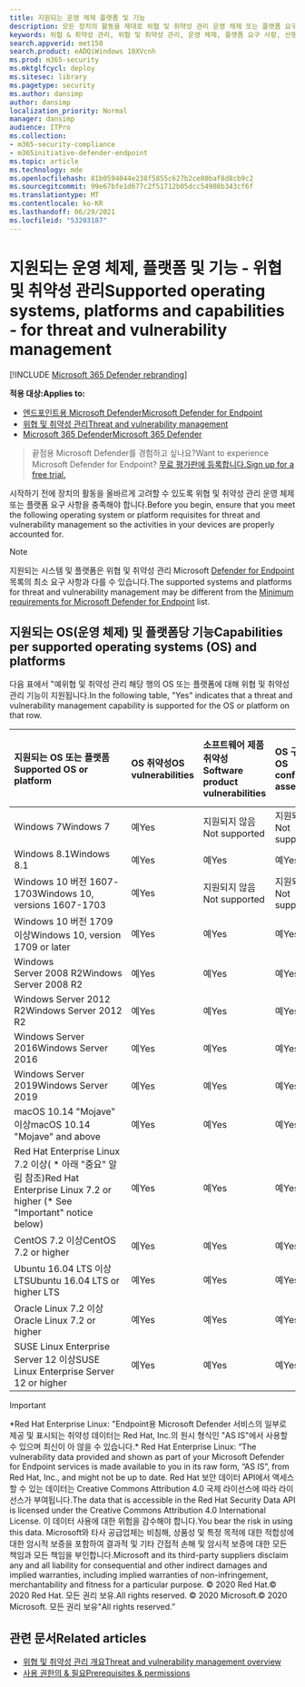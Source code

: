 ```yaml
---
title: 지원되는 운영 체제 플랫폼 및 기능
description: 모든 장치의 활동을 제대로 위협 및 취약성 관리 운영 체제 또는 플랫폼 요구 사항을 충족하는지 확인합니다.
keywords: 위협 & 취약성 관리, 위협 및 취약성 관리, 운영 체제, 플랫폼 요구 사항, 선행 조건, Endpoint-tvm 지원 os용 Microsoft Defender, Endpoint-tvm용 Microsoft Defender, 지원되는 운영 체제, 지원되는 플랫폼, linux 지원, mac 지원
search.appverid: met150
search.product: eADQiWindows 10XVcnh
ms.prod: m365-security
ms.mktglfcycl: deploy
ms.sitesec: library
ms.pagetype: security
ms.author: dansimp
author: dansimp
localization_priority: Normal
manager: dansimp
audience: ITPro
ms.collection:
- m365-security-compliance
- m365initiative-defender-endpoint
ms.topic: article
ms.technology: mde
ms.openlocfilehash: 81b0594044e238f5855c627b2ce80baf8d8cb9c2
ms.sourcegitcommit: 99e67bfe1d677c2f51712b05dcc54908b343cf6f
ms.translationtype: MT
ms.contentlocale: ko-KR
ms.lasthandoff: 06/29/2021
ms.locfileid: "53203187"
---
```

# <a name="supported-operating-systems-platforms-and-capabilities---for-threat-and-vulnerability-management"></a><span data-ttu-id="0ab93-104">지원되는 운영 체제, 플랫폼 및 기능 - 위협 및 취약성 관리</span><span class="sxs-lookup"><span data-stu-id="0ab93-104">Supported operating systems, platforms and capabilities - for threat and vulnerability management</span></span>

[!INCLUDE [Microsoft 365 Defender rebranding](../../includes/microsoft-defender.md)]

<span data-ttu-id="0ab93-105">**적용 대상:**</span><span class="sxs-lookup"><span data-stu-id="0ab93-105">**Applies to:**</span></span>

- [<span data-ttu-id="0ab93-106">엔드포인트용 Microsoft Defender</span><span class="sxs-lookup"><span data-stu-id="0ab93-106">Microsoft Defender for Endpoint</span></span>](https://go.microsoft.com/fwlink/?linkid=2154037)
- [<span data-ttu-id="0ab93-107">위협 및 취약성 관리</span><span class="sxs-lookup"><span data-stu-id="0ab93-107">Threat and vulnerability management</span></span>](next-gen-threat-and-vuln-mgt.md)
- [<span data-ttu-id="0ab93-108">Microsoft 365 Defender</span><span class="sxs-lookup"><span data-stu-id="0ab93-108">Microsoft 365 Defender</span></span>](https://go.microsoft.com/fwlink/?linkid=2118804)

><span data-ttu-id="0ab93-109">끝점용 Microsoft Defender를 경험하고 싶나요?</span><span class="sxs-lookup"><span data-stu-id="0ab93-109">Want to experience Microsoft Defender for Endpoint?</span></span> [<span data-ttu-id="0ab93-110">무료 평가판에 등록합니다.</span><span class="sxs-lookup"><span data-stu-id="0ab93-110">Sign up for a free trial.</span></span>](https://www.microsoft.com/microsoft-365/windows/microsoft-defender-atp?ocid=docs-wdatp-portaloverview-abovefoldlink)

<span data-ttu-id="0ab93-111">시작하기 전에 장치의 활동을 올바르게 고려할 수 있도록 위협 및 취약성 관리 운영 체제 또는 플랫폼 요구 사항을 충족해야 합니다.</span><span class="sxs-lookup"><span data-stu-id="0ab93-111">Before you begin, ensure that you meet the following operating system or platform requisites for threat and vulnerability management so the activities in your devices are properly accounted for.</span></span>

>[!NOTE]
><span data-ttu-id="0ab93-112">지원되는 시스템 및 플랫폼은 위협 및 취약성 관리 Microsoft [Defender for Endpoint](minimum-requirements.md) 목록의 최소 요구 사항과 다를 수 있습니다.</span><span class="sxs-lookup"><span data-stu-id="0ab93-112">The supported systems and platforms for threat and vulnerability management may be different from the [Minimum requirements for Microsoft Defender for Endpoint](minimum-requirements.md) list.</span></span>

## <a name="capabilities-per-supported-operating-systems-os-and-platforms"></a><span data-ttu-id="0ab93-113">지원되는 OS(운영 체제) 및 플랫폼당 기능</span><span class="sxs-lookup"><span data-stu-id="0ab93-113">Capabilities per supported operating systems (OS) and platforms</span></span>

<span data-ttu-id="0ab93-114">다음 표에서 "예위협 및 취약성 관리 해당 행의 OS 또는 플랫폼에 대해 위협 및 취약성 관리 기능이 지원됩니다.</span><span class="sxs-lookup"><span data-stu-id="0ab93-114">In the following table, "Yes" indicates that a threat and vulnerability management capability is supported for the OS or platform on that row.</span></span>

<span data-ttu-id="0ab93-115">지원되는 OS 또는 플랫폼</span><span class="sxs-lookup"><span data-stu-id="0ab93-115">Supported OS or platform</span></span> | <span data-ttu-id="0ab93-116">OS 취약성</span><span class="sxs-lookup"><span data-stu-id="0ab93-116">OS vulnerabilities</span></span> | <span data-ttu-id="0ab93-117">소프트웨어 제품 취약성</span><span class="sxs-lookup"><span data-stu-id="0ab93-117">Software product vulnerabilities</span></span> | <span data-ttu-id="0ab93-118">OS 구성 평가</span><span class="sxs-lookup"><span data-stu-id="0ab93-118">OS configuration assessment</span></span> | <span data-ttu-id="0ab93-119">보안 제어 구성 평가</span><span class="sxs-lookup"><span data-stu-id="0ab93-119">Security controls configuration assessment</span></span> | <span data-ttu-id="0ab93-120">소프트웨어 제품 구성 평가</span><span class="sxs-lookup"><span data-stu-id="0ab93-120">Software product configuration assessment</span></span>
:---|:---|:---|:---|:---|:---
<span data-ttu-id="0ab93-121">Windows 7</span><span class="sxs-lookup"><span data-stu-id="0ab93-121">Windows 7</span></span> | <span data-ttu-id="0ab93-122">예</span><span class="sxs-lookup"><span data-stu-id="0ab93-122">Yes</span></span> | <span data-ttu-id="0ab93-123">지원되지 않음</span><span class="sxs-lookup"><span data-stu-id="0ab93-123">Not supported</span></span> | <span data-ttu-id="0ab93-124">지원되지 않음</span><span class="sxs-lookup"><span data-stu-id="0ab93-124">Not supported</span></span> | <span data-ttu-id="0ab93-125">지원되지 않음</span><span class="sxs-lookup"><span data-stu-id="0ab93-125">Not supported</span></span> | <span data-ttu-id="0ab93-126">지원되지 않음</span><span class="sxs-lookup"><span data-stu-id="0ab93-126">Not supported</span></span>
<span data-ttu-id="0ab93-127">Windows 8.1</span><span class="sxs-lookup"><span data-stu-id="0ab93-127">Windows 8.1</span></span> | <span data-ttu-id="0ab93-128">예</span><span class="sxs-lookup"><span data-stu-id="0ab93-128">Yes</span></span> | <span data-ttu-id="0ab93-129">예</span><span class="sxs-lookup"><span data-stu-id="0ab93-129">Yes</span></span> | <span data-ttu-id="0ab93-130">예</span><span class="sxs-lookup"><span data-stu-id="0ab93-130">Yes</span></span> | <span data-ttu-id="0ab93-131">예</span><span class="sxs-lookup"><span data-stu-id="0ab93-131">Yes</span></span>| <span data-ttu-id="0ab93-132">예</span><span class="sxs-lookup"><span data-stu-id="0ab93-132">Yes</span></span>
<span data-ttu-id="0ab93-133">Windows 10 버전 1607-1703</span><span class="sxs-lookup"><span data-stu-id="0ab93-133">Windows 10, versions 1607-1703</span></span> | <span data-ttu-id="0ab93-134">예</span><span class="sxs-lookup"><span data-stu-id="0ab93-134">Yes</span></span>  | <span data-ttu-id="0ab93-135">지원되지 않음</span><span class="sxs-lookup"><span data-stu-id="0ab93-135">Not supported</span></span> | <span data-ttu-id="0ab93-136">지원되지 않음</span><span class="sxs-lookup"><span data-stu-id="0ab93-136">Not supported</span></span> | <span data-ttu-id="0ab93-137">지원되지 않음</span><span class="sxs-lookup"><span data-stu-id="0ab93-137">Not supported</span></span> | <span data-ttu-id="0ab93-138">지원되지 않음</span><span class="sxs-lookup"><span data-stu-id="0ab93-138">Not supported</span></span>
<span data-ttu-id="0ab93-139">Windows 10 버전 1709 이상</span><span class="sxs-lookup"><span data-stu-id="0ab93-139">Windows 10, version 1709 or later</span></span> | <span data-ttu-id="0ab93-140">예</span><span class="sxs-lookup"><span data-stu-id="0ab93-140">Yes</span></span> | <span data-ttu-id="0ab93-141">예</span><span class="sxs-lookup"><span data-stu-id="0ab93-141">Yes</span></span> | <span data-ttu-id="0ab93-142">예</span><span class="sxs-lookup"><span data-stu-id="0ab93-142">Yes</span></span> | <span data-ttu-id="0ab93-143">예</span><span class="sxs-lookup"><span data-stu-id="0ab93-143">Yes</span></span> | <span data-ttu-id="0ab93-144">예</span><span class="sxs-lookup"><span data-stu-id="0ab93-144">Yes</span></span>
<span data-ttu-id="0ab93-145">Windows Server 2008 R2</span><span class="sxs-lookup"><span data-stu-id="0ab93-145">Windows Server 2008 R2</span></span> | <span data-ttu-id="0ab93-146">예</span><span class="sxs-lookup"><span data-stu-id="0ab93-146">Yes</span></span> | <span data-ttu-id="0ab93-147">예</span><span class="sxs-lookup"><span data-stu-id="0ab93-147">Yes</span></span> | <span data-ttu-id="0ab93-148">예</span><span class="sxs-lookup"><span data-stu-id="0ab93-148">Yes</span></span> | <span data-ttu-id="0ab93-149">예</span><span class="sxs-lookup"><span data-stu-id="0ab93-149">Yes</span></span> | <span data-ttu-id="0ab93-150">예</span><span class="sxs-lookup"><span data-stu-id="0ab93-150">Yes</span></span>
<span data-ttu-id="0ab93-151">Windows Server 2012 R2</span><span class="sxs-lookup"><span data-stu-id="0ab93-151">Windows Server 2012 R2</span></span> | <span data-ttu-id="0ab93-152">예</span><span class="sxs-lookup"><span data-stu-id="0ab93-152">Yes</span></span> | <span data-ttu-id="0ab93-153">예</span><span class="sxs-lookup"><span data-stu-id="0ab93-153">Yes</span></span> | <span data-ttu-id="0ab93-154">예</span><span class="sxs-lookup"><span data-stu-id="0ab93-154">Yes</span></span> | <span data-ttu-id="0ab93-155">예</span><span class="sxs-lookup"><span data-stu-id="0ab93-155">Yes</span></span> | <span data-ttu-id="0ab93-156">예</span><span class="sxs-lookup"><span data-stu-id="0ab93-156">Yes</span></span>
<span data-ttu-id="0ab93-157">Windows Server 2016</span><span class="sxs-lookup"><span data-stu-id="0ab93-157">Windows Server 2016</span></span> | <span data-ttu-id="0ab93-158">예</span><span class="sxs-lookup"><span data-stu-id="0ab93-158">Yes</span></span> | <span data-ttu-id="0ab93-159">예</span><span class="sxs-lookup"><span data-stu-id="0ab93-159">Yes</span></span> | <span data-ttu-id="0ab93-160">예</span><span class="sxs-lookup"><span data-stu-id="0ab93-160">Yes</span></span> | <span data-ttu-id="0ab93-161">예</span><span class="sxs-lookup"><span data-stu-id="0ab93-161">Yes</span></span> | <span data-ttu-id="0ab93-162">예</span><span class="sxs-lookup"><span data-stu-id="0ab93-162">Yes</span></span>
<span data-ttu-id="0ab93-163">Windows Server 2019</span><span class="sxs-lookup"><span data-stu-id="0ab93-163">Windows Server 2019</span></span> | <span data-ttu-id="0ab93-164">예</span><span class="sxs-lookup"><span data-stu-id="0ab93-164">Yes</span></span> | <span data-ttu-id="0ab93-165">예</span><span class="sxs-lookup"><span data-stu-id="0ab93-165">Yes</span></span> | <span data-ttu-id="0ab93-166">예</span><span class="sxs-lookup"><span data-stu-id="0ab93-166">Yes</span></span> | <span data-ttu-id="0ab93-167">예</span><span class="sxs-lookup"><span data-stu-id="0ab93-167">Yes</span></span> | <span data-ttu-id="0ab93-168">예</span><span class="sxs-lookup"><span data-stu-id="0ab93-168">Yes</span></span>
<span data-ttu-id="0ab93-169">macOS 10.14 "Mojave" 이상</span><span class="sxs-lookup"><span data-stu-id="0ab93-169">macOS 10.14 "Mojave" and above</span></span> | <span data-ttu-id="0ab93-170">예</span><span class="sxs-lookup"><span data-stu-id="0ab93-170">Yes</span></span> | <span data-ttu-id="0ab93-171">예</span><span class="sxs-lookup"><span data-stu-id="0ab93-171">Yes</span></span> | <span data-ttu-id="0ab93-172">예</span><span class="sxs-lookup"><span data-stu-id="0ab93-172">Yes</span></span> | <span data-ttu-id="0ab93-173">예</span><span class="sxs-lookup"><span data-stu-id="0ab93-173">Yes</span></span> | <span data-ttu-id="0ab93-174">예</span><span class="sxs-lookup"><span data-stu-id="0ab93-174">Yes</span></span> 
<span data-ttu-id="0ab93-175">Red Hat Enterprise Linux 7.2 이상( \* 아래 "중요" 알림 참조)</span><span class="sxs-lookup"><span data-stu-id="0ab93-175">Red Hat Enterprise Linux 7.2 or higher (\* See "Important" notice below)</span></span> | <span data-ttu-id="0ab93-176">예</span><span class="sxs-lookup"><span data-stu-id="0ab93-176">Yes</span></span> | <span data-ttu-id="0ab93-177">예</span><span class="sxs-lookup"><span data-stu-id="0ab93-177">Yes</span></span> | <span data-ttu-id="0ab93-178">예</span><span class="sxs-lookup"><span data-stu-id="0ab93-178">Yes</span></span> | <span data-ttu-id="0ab93-179">예</span><span class="sxs-lookup"><span data-stu-id="0ab93-179">Yes</span></span> | <span data-ttu-id="0ab93-180">예</span><span class="sxs-lookup"><span data-stu-id="0ab93-180">Yes</span></span>
<span data-ttu-id="0ab93-181">CentOS 7.2 이상</span><span class="sxs-lookup"><span data-stu-id="0ab93-181">CentOS 7.2 or higher</span></span> | <span data-ttu-id="0ab93-182">예</span><span class="sxs-lookup"><span data-stu-id="0ab93-182">Yes</span></span> | <span data-ttu-id="0ab93-183">예</span><span class="sxs-lookup"><span data-stu-id="0ab93-183">Yes</span></span> | <span data-ttu-id="0ab93-184">예</span><span class="sxs-lookup"><span data-stu-id="0ab93-184">Yes</span></span> | <span data-ttu-id="0ab93-185">예</span><span class="sxs-lookup"><span data-stu-id="0ab93-185">Yes</span></span> | <span data-ttu-id="0ab93-186">예</span><span class="sxs-lookup"><span data-stu-id="0ab93-186">Yes</span></span>
<span data-ttu-id="0ab93-187">Ubuntu 16.04 LTS 이상 LTS</span><span class="sxs-lookup"><span data-stu-id="0ab93-187">Ubuntu 16.04 LTS or higher LTS</span></span> | <span data-ttu-id="0ab93-188">예</span><span class="sxs-lookup"><span data-stu-id="0ab93-188">Yes</span></span> | <span data-ttu-id="0ab93-189">예</span><span class="sxs-lookup"><span data-stu-id="0ab93-189">Yes</span></span> | <span data-ttu-id="0ab93-190">예</span><span class="sxs-lookup"><span data-stu-id="0ab93-190">Yes</span></span> | <span data-ttu-id="0ab93-191">예</span><span class="sxs-lookup"><span data-stu-id="0ab93-191">Yes</span></span> | <span data-ttu-id="0ab93-192">예</span><span class="sxs-lookup"><span data-stu-id="0ab93-192">Yes</span></span>
<span data-ttu-id="0ab93-193">Oracle Linux 7.2 이상</span><span class="sxs-lookup"><span data-stu-id="0ab93-193">Oracle Linux 7.2 or higher</span></span> | <span data-ttu-id="0ab93-194">예</span><span class="sxs-lookup"><span data-stu-id="0ab93-194">Yes</span></span> | <span data-ttu-id="0ab93-195">예</span><span class="sxs-lookup"><span data-stu-id="0ab93-195">Yes</span></span> | <span data-ttu-id="0ab93-196">예</span><span class="sxs-lookup"><span data-stu-id="0ab93-196">Yes</span></span> | <span data-ttu-id="0ab93-197">예</span><span class="sxs-lookup"><span data-stu-id="0ab93-197">Yes</span></span> | <span data-ttu-id="0ab93-198">예</span><span class="sxs-lookup"><span data-stu-id="0ab93-198">Yes</span></span>
<span data-ttu-id="0ab93-199">SUSE Linux Enterprise Server 12 이상</span><span class="sxs-lookup"><span data-stu-id="0ab93-199">SUSE Linux Enterprise Server 12 or higher</span></span> | <span data-ttu-id="0ab93-200">예</span><span class="sxs-lookup"><span data-stu-id="0ab93-200">Yes</span></span> | <span data-ttu-id="0ab93-201">예</span><span class="sxs-lookup"><span data-stu-id="0ab93-201">Yes</span></span> | <span data-ttu-id="0ab93-202">예</span><span class="sxs-lookup"><span data-stu-id="0ab93-202">Yes</span></span> | <span data-ttu-id="0ab93-203">예</span><span class="sxs-lookup"><span data-stu-id="0ab93-203">Yes</span></span> | <span data-ttu-id="0ab93-204">예</span><span class="sxs-lookup"><span data-stu-id="0ab93-204">Yes</span></span>

>[!IMPORTANT]
> <span data-ttu-id="0ab93-205">\*Red Hat Enterprise Linux: "Endpoint용 Microsoft Defender 서비스의 일부로 제공 및 표시되는 취약성 데이터는 Red Hat, Inc.의 원시 형식인 "AS IS"에서 사용할 수 있으며 최신이 아 않을 수 있습니다.</span><span class="sxs-lookup"><span data-stu-id="0ab93-205">\* Red Hat Enterprise Linux: “The vulnerability data provided and shown as part of your Microsoft Defender for Endpoint services is made available to you in its raw form, “AS IS”, from Red Hat, Inc., and might not be up to date.</span></span> <span data-ttu-id="0ab93-206">Red Hat 보안 데이터 API에서 액세스할 수 있는 데이터는 Creative Commons Attribution 4.0 국제 라이선스에 따라 라이선스가 부여됩니다.</span><span class="sxs-lookup"><span data-stu-id="0ab93-206">The data that is accessible in the Red Hat Security Data API is licensed under the Creative Commons Attribution 4.0 International License.</span></span> <span data-ttu-id="0ab93-207">이 데이터 사용에 대한 위험을 감수해야 합니다.</span><span class="sxs-lookup"><span data-stu-id="0ab93-207">You bear the risk in using this data.</span></span> <span data-ttu-id="0ab93-208">Microsoft와 타사 공급업체는 비침해, 상품성 및 특정 목적에 대한 적합성에 대한 암시적 보증을 포함하여 결과적 및 기타 간접적 손해 및 암시적 보증에 대한 모든 책임과 모든 책임을 부인합니다.</span><span class="sxs-lookup"><span data-stu-id="0ab93-208">Microsoft and its third-party suppliers disclaim any and all liability for consequential and other indirect damages and implied warranties, including implied warranties of non-infringement, merchantability and fitness for a particular purpose.</span></span> <span data-ttu-id="0ab93-209">© 2020 Red Hat.</span><span class="sxs-lookup"><span data-stu-id="0ab93-209">© 2020 Red Hat.</span></span> <span data-ttu-id="0ab93-210">모든 권리 보유.</span><span class="sxs-lookup"><span data-stu-id="0ab93-210">All rights reserved.</span></span> <span data-ttu-id="0ab93-211">© 2020 Microsoft.</span><span class="sxs-lookup"><span data-stu-id="0ab93-211">© 2020 Microsoft.</span></span> <span data-ttu-id="0ab93-212">모든 권리 보유"</span><span class="sxs-lookup"><span data-stu-id="0ab93-212">All rights reserved.”</span></span>

## <a name="related-articles"></a><span data-ttu-id="0ab93-213">관련 문서</span><span class="sxs-lookup"><span data-stu-id="0ab93-213">Related articles</span></span>

- [<span data-ttu-id="0ab93-214">위협 및 취약성 관리 개요</span><span class="sxs-lookup"><span data-stu-id="0ab93-214">Threat and vulnerability management overview</span></span>](next-gen-threat-and-vuln-mgt.md)
- [<span data-ttu-id="0ab93-215">사용 권한의 & 필요</span><span class="sxs-lookup"><span data-stu-id="0ab93-215">Prerequisites & permissions</span></span>](tvm-prerequisites.md)
